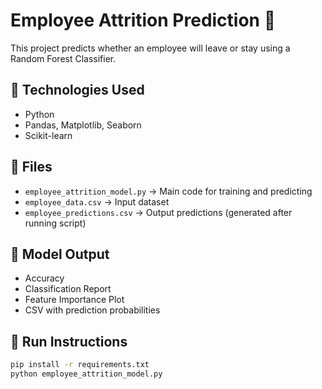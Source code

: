 # Employee Attrition Prediction 🎯

This project predicts whether an employee will leave or stay using a Random Forest Classifier.

## 🔧 Technologies Used
- Python
- Pandas, Matplotlib, Seaborn
- Scikit-learn

## 📂 Files
- `employee_attrition_model.py` → Main code for training and predicting
- `employee_data.csv` → Input dataset
- `employee_predictions.csv` → Output predictions (generated after running script)

## 🧠 Model Output
- Accuracy
- Classification Report
- Feature Importance Plot
- CSV with prediction probabilities

## 🚀 Run Instructions
```bash
pip install -r requirements.txt
python employee_attrition_model.py

